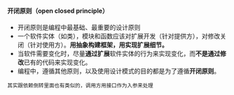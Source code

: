 #### 开闭原则（open closed principle）

- 开闭原则是编程中最基础、最重要的设计原则
- 一个软件实体（如类），模块和函数应该对扩展开发（针对提供方），对修改关闭（针对使用方）。**用抽象构建框架，用实现扩展细节。**
- 当软件需要变化时，尽量**通过扩展**软件实体的行为来实现变化，而**不是通过修改**已有的代码来实现变化。
- 编程中，遵循其他原则，以及使用设计模式的目的都是为了遵循**开闭原则**。

```其实跟依赖倒转里面也有类似的，调用方用接口作为入参来处理```
